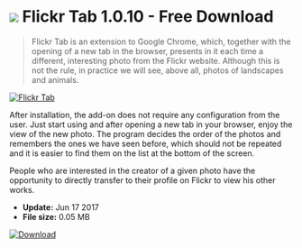 # ![](https://cdn.softexe.net/static/icon/win.gif) Flickr Tab 1.0.10 - Free Download

> Flickr Tab is an extension to Google Chrome, which, together with the opening of a new tab in the browser, presents in it each time a different, interesting photo from the Flickr website. Although this is not the rule, in practice we will see, above all, photos of landscapes and animals.

[![Flickr Tab](https:https://tse3.mm.bing.net/th?id=OIP.AoAs2RIj_TeLmn0U90ehsQHaEo&pid=Api)](https://softexe.net/win/internet/browser-add-ons/flickr-tab:pRaga.html)

After installation, the add-on does not require any configuration from the user. Just start using and after opening a new tab in your browser, enjoy the view of the new photo. The program decides the order of the photos and remembers the ones we have seen before, which should not be repeated and it is easier to find them on the list at the bottom of the screen.
 
 People who are interested in the creator of a given photo have the opportunity to directly transfer to their profile on Flickr to view his other works.


- **Update:** Jun 17 2017
- **File size:** 0.05 MB

[![Download](https://cdn.softexe.net/static/img/download.png)](https://softexe.net/win/internet/browser-add-ons/flickr-tab:pRaga.html)

